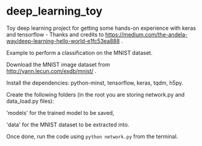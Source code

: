 # deep_learning_toy
Toy deep learning project for getting some hands-on experience with keras and tensorflow - Thanks and credits to https://medium.com/the-andela-way/deep-learning-hello-world-e1fc53ea888 .

Example to perform a classification on the MNIST dataset.

Download the MNIST image dataset from  http://yann.lecun.com/exdb/mnist/ .

Install the dependencies:
python-minst,
tensorflow,
keras,
tqdm,
h5py.

Create the following folders (in the root you are storing network.py and data_load.py files):

'models' for the trained model to be saved,

'data' for the MNIST dataset to be extracted into.

Once done, run the code using ```python network.py``` from the terminal.

